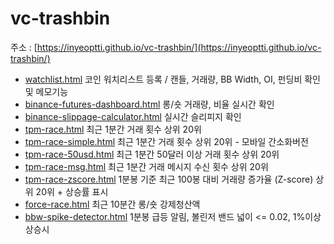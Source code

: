 # vc-trashbin

주소 : [https://inyeoptti.github.io/vc-trashbin/](https://inyeoptti.github.io/vc-trashbin/)

- [watchlist.html](./watchlist.html) 코인 워치리스트 등록 / 캔들, 거래량, BB Width, OI, 펀딩비 확인 및 메모기능
- [binance-futures-dashboard.html](./binance-futures-dashboard.html) 롱/숏 거래량, 비율 실시간 확인
- [binance-slippage-calculator.html](./binance-slippage-calculator.html) 실시간 슬리피지 확인
- [tpm-race.html](./tpm-race.html) 최근 1분간 거래 횟수 상위 20위
- [tpm-race-simple.html](./tpm-race-simple.html) 최근 1분간 거래 횟수 상위 20위 - 모바일 간소화버전
- [tpm-race-50usd.html](./tpm-race-50usd.html) 최근 1분간 50달러 이상 거래 횟수 상위 20위
- [tpm-race-msg.html](./tpm-race-msg.html) 최근 1분간 거래 메시지 수신 횟수 상위 20위
- [tpm-race-zscore.html](./tpm-race-zscore.html) 1분봉 기준 최근 100봉 대비 거래량 증가율 (Z-score) 상위 20위 + 상승률 표시
- [force-race.html](./force-race.html) 최근 10분간 롱/숏 강제청산액
- [bbw-spike-detector.html](./bbw-spike-detector.html) 1분봉 급등 알림, 볼린저 밴드 넓이 <= 0.02, 1%이상 상승시 
